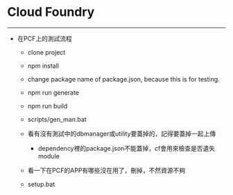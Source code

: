 # Cloud Foundry

---

* 在PCF上的測試流程
  * clone project
  * npm install
  * change package name of package.json, because this is for testing.
  * npm run generate
  * npm run build
  * scripts/gen\_man.bat

  * 看有沒有測試中的dbmanager或utility要蓋掉的，記得要蓋掉一起上傳
    * dependency裡的package.json不能蓋掉，cf會用來檢查是否遺失module
  * 看一下在PCF的APP有哪些沒在用了，刪掉，不然資源不夠
  * setup.bat  



